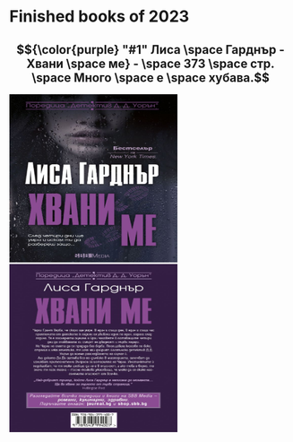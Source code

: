 <h1>Finished books of 2023</h1>
 
 ## $${\color{purple} "#1" Лиса \space Гарднър - Хвани \space ме} - \space 373 \space стр. \space Много \space е \space хубава.$$

<img src='./img/LisaFront.jpg' width='300px' height='300px'> <img src='./img/LisaBack.jpg' width='300px' height='300px'>
